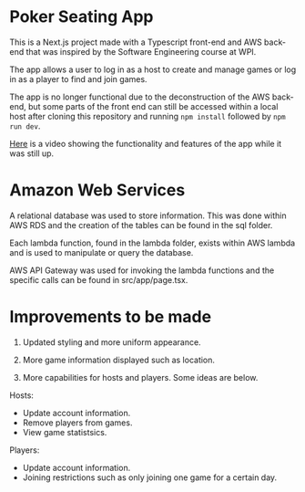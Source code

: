 # Poker Seating App
This is a Next.js project made with a Typescript front-end and AWS back-end that was inspired by the Software Engineering course at WPI.  

The app allows a user to log in as a host to create and manage games or log in as a player to find and join games.  

The app is no longer functional due to the deconstruction of the AWS back-end, but some parts of the front end can still be accessed within a local host after cloning this repository and running `npm install` followed by `npm run dev`.

[Here](https://youtu.be/I88bp4J6d9E) is a video showing the functionality and features of the app while it was still up.  

# Amazon Web Services
A relational database was used to store information. This was done within AWS RDS and the creation of the tables can be found in the sql folder.  

Each lambda function, found in the lambda folder, exists within AWS lambda and is used to manipulate or query the database.  

AWS API Gateway was used for invoking the lambda functions and the specific calls can be found in src/app/page.tsx.

# Improvements to be made
1. Updated styling and more uniform appearance.  

2. More game information displayed such as location.  

3. More capabilities for hosts and players. Some ideas are below.  

Hosts:
- Update account information.  
- Remove players from games.  
- View game statistsics.  

Players:
- Update account information.  
- Joining restrictions such as only joining one game for a certain day.
